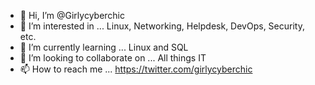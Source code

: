 - 👋 Hi, I’m @Girlycyberchic
- 👀 I’m interested in ... Linux, Networking, Helpdesk, DevOps, Security, etc.
- 🌱 I’m currently learning ... Linux and SQL
- 💞️ I’m looking to collaborate on ... All things IT
- 📫 How to reach me ... https://twitter.com/girlycyberchic

<!---
Girlycyberchic/Girlycyberchic is a ✨ special ✨ repository because its `README.md` (this file) appears on your GitHub profile.
You can click the Preview link to take a look at your changes.
--->
